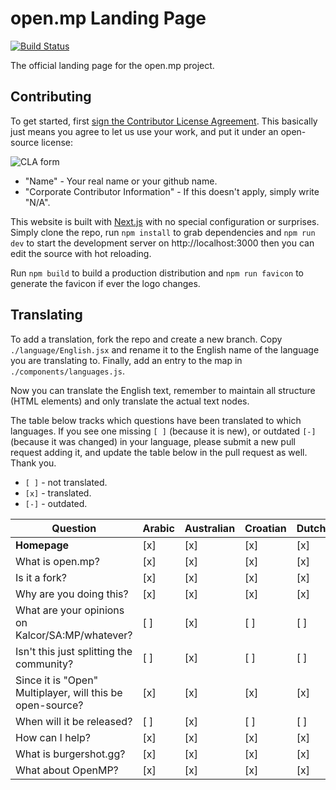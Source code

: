 # open.mp Landing Page

[![Build Status](https://travis-ci.org/openmultiplayer/homepage.svg?branch=master)](https://travis-ci.org/openmultiplayer/homepage)

The official landing page for the open.mp project.

## Contributing

To get started, first
[sign the Contributor License Agreement](https://www.clahub.com/agreements/openmultiplayer/homepage). This basically
just means you agree to let us use your work, and put it under an open-source license:

![CLA form](https://i.imgur.com/jp4Qjap.png)

- "Name" - Your real name or your github name.
- "Corporate Contributor Information" - If this doesn't apply, simply write "N/A".

This website is built with [Next.js](https://nextjs.org/) with no special configuration or surprises. Simply clone the
repo, run `npm install` to grab dependencies and `npm run dev` to start the development server on http://localhost:3000
then you can edit the source with hot reloading.

Run `npm build` to build a production distribution and `npm run favicon` to generate the favicon if ever the logo
changes.

## Translating

To add a translation, fork the repo and create a new branch. Copy `./language/English.jsx` and rename it to the English
name of the language you are translating to. Finally, add an entry to the map in `./components/languages.js`.

Now you can translate the English text, remember to maintain all structure (HTML elements) and only translate the actual
text nodes.

The table below tracks which questions have been translated to which languages. If you see one missing `[ ]` (because it
is new), or outdated `[-]` (because it was changed) in your language, please submit a new pull request adding it, and
update the table below in the pull request as well. Thank you.

- `[ ]` - not translated.
- `[x]` - translated.
- `[-]` - outdated.

| Question                                                  | Arabic | Australian | Croatian | Dutch | English | French | German | Hungarian | Italian | Lithuanian | Norwegian | Portuguese | Romanian | Russian | Spanish | Polish |
| --------------------------------------------------------- | ------ | ---------- | -------- | ----- | ------- | ------ | ------ | --------- | ------- | ---------- | --------- | ---------- | -------- | ------- | ------- | ------ |
| **Homepage**                                              | [x]    | [x]        | [x]      | [x]   | [x]     | [x]    | [x]    | [x]       | [x]     | [x]        | [x]       | [x]        | [x]      | [x]     | [x]     | [x]    |
| What is open.mp?                                          | [x]    | [x]        | [x]      | [x]   | [x]     | [x]    | [x]    | [x]       | [x]     | [x]        | [x]       | [x]        | [x]      | [x]     | [x]     | [x]    |
| Is it a fork?                                             | [x]    | [x]        | [x]      | [x]   | [x]     | [x]    | [x]    | [x]       | [x]     | [x]        | [x]       | [x]        | [x]      | [x]     | [x]     | [x]    |
| Why are you doing this?                                   | [x]    | [x]        | [x]      | [x]   | [x]     | [x]    | [x]    | [x]       | [x]     | [x]        | [x]       | [x]        | [x]      | [x]     | [x]     | [x]    |
| What are your opinions on Kalcor/SA:MP/whatever?          | [ ]    | [x]        | [ ]      | [ ]   | [x]     | [ ]    | [ ]    | [ ]       | [x]     | [x]        | [ ]       | [x]        | [x]      | [x]     | [ ]     | [ ]    |
| Isn't this just splitting the community?                  | [ ]    | [x]        | [ ]      | [ ]   | [x]     | [ ]    | [ ]    | [ ]       | [x]     | [x]        | [ ]       | [x]        | [x]      | [x]     | [ ]     | [ ]    |
| Since it is "Open" Multiplayer, will this be open-source? | [x]    | [x]        | [x]      | [x]   | [x]     | [x]    | [x]    | [x]       | [x]     | [x]        | [x]       | [x]        | [x]      | [x]     | [x]     | [x]    |
| When will it be released?                                 | [ ]    | [x]        | [ ]      | [ ]   | [x]     | [ ]    | [ ]    | [ ]       | [x]     | [x]        | [ ]       | [x]        | [x]      | [x]     | [ ]     | [ ]    |
| How can I help?                                           | [x]    | [x]        | [x]      | [x]   | [x]     | [x]    | [x]    | [x]       | [x]     | [x]        | [x]       | [x]        | [x]      | [x]     | [x]     | [x]    |
| What is burgershot.gg?                                    | [x]    | [x]        | [x]      | [x]   | [x]     | [x]    | [x]    | [x]       | [x]     | [x]        | [x]       | [x]        | [x]      | [x]     | [x]     | [x]    |
| What about OpenMP?                                        | [x]    | [x]        | [x]      | [x]   | [x]     | [x]    | [x]    | [x]       | [x]     | [x]        | [x]       | [x]        | [x]      | [x]     | [x]     | [x]    |
